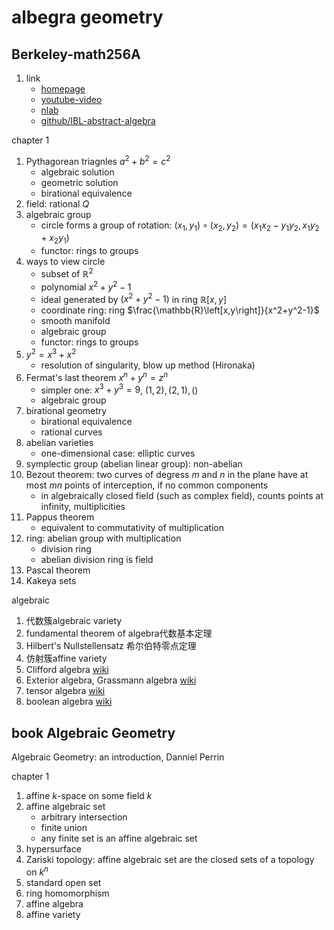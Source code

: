 # albegra geometry

## Berkeley-math256A

1. link
   * [homepage](https://math.berkeley.edu/~molsson/256.html)
   * [youtube-video](https://www.youtube.com/playlist?list=PL8yHsr3EFj53j51FG6wCbQKjBgpjKa5PX)
   * [nlab](https://ncatlab.org/nlab/show/HomePage)
   * [github/IBL-abstract-algebra](https://github.com/dcernst/IBL-AbstractAlgebra)

chapter 1

1. Pythagorean triagnles $a^2+b^2=c^2$
   * algebraic solution
   * geometric solution
   * birational equivalence
2. field: rational $Q$
3. algebraic group
   * circle forms a group of rotation: $(x_1,y_1)\circ(x_2,y_2)=(x_1x_2-y_1y_2,x_1y_2+x_2y_1)$
   * functor: rings to groups
4. ways to view circle
   * subset of $\mathbb{R}^2$
   * polynomial $x^2+y^2-1$
   * ideal generated by $(x^2+y^2-1)$ in ring $\mathbb{R}\left[x,y\right]$
   * coordinate ring: ring $\frac{\mathbb{R}\left[x,y\right]}{x^2+y^2-1}$
   * smooth manifold
   * algebraic group
   * functor: rings to groups
5. $y^2=x^3+x^2$
   * resolution of singularity, blow up method (Hironaka)
6. Fermat's last theorem $x^n+y^n=z^n$
   * simpler one: $x^3+y^3=9$, $(1,2),(2,1),()$
   * algebraic group
7. birational geometry
   * birational equivalence
   * rational curves
8. abelian varieties
   * one-dimensional case: elliptic curves
9. symplectic group (abelian linear group): non-abelian
10. Bezout theorem: two curves of degress $m$ and $n$ in the plane have at most $mn$ points of interception, if no common components
    * in algebraically closed field (such as complex field), counts points at infinity, multiplicities
11. Pappus theorem
    * equivalent to commutativity of multiplication
12. ring: abelian group with multiplication
    * division ring
    * abelian division ring is field
13. Pascal theorem
14. Kakeya sets

algebraic

1. 代数簇algebraic variety
2. fundamental theorem of algebra代数基本定理
3. Hilbert's Nullstellensatz 希尔伯特零点定理
4. 仿射簇affine variety
5. Clifford algebra [wiki](https://en.wikipedia.org/wiki/Clifford_algebra)
6. Exterior algebra, Grassmann algebra [wiki](https://en.wikipedia.org/wiki/Exterior_algebra)
7. tensor algebra [wiki](https://en.wikipedia.org/wiki/Tensor_algebra)
8. boolean algebra [wiki](https://en.wikipedia.org/wiki/Boolean_algebra_(structure))

## book Algebraic Geometry

Algebraic Geometry: an introduction, Danniel Perrin

chapter 1

1. affine $k$-space on some field $k$
2. affine algebraic set
   * arbitrary intersection
   * finite union
   * any finite set is an affine algebraic set
3. hypersurface
4. Zariski topology: affine algebraic set are the closed sets of a topology on $k^n$
5. standard open set
6. ring homomorphism
7. affine algebra
8. affine variety
